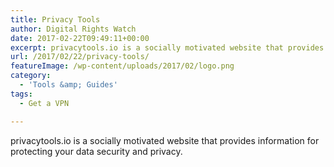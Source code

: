 ```yaml
---
title: Privacy Tools
author: Digital Rights Watch
date: 2017-02-22T09:49:11+00:00
excerpt: privacytools.io is a socially motivated website that provides information for protecting your data security and privacy.
url: /2017/02/22/privacy-tools/
featureImage: /wp-content/uploads/2017/02/logo.png
category:
  - 'Tools &amp; Guides'
tags:
  - Get a VPN

---
```

privacytools.io is a socially motivated website that provides information for protecting your data security and privacy.
